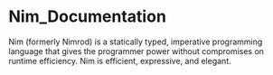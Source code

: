# Nim_Documentation

Nim (formerly Nimrod) is a statically typed, imperative programming language that gives the programmer power without compromises on runtime efficiency.
Nim is efficient, expressive, and elegant.

